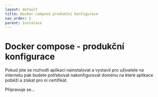 ```yaml
---
layout: default
title: Docker compose produkční konfigurace
nav_order: 2
parent: Instalace
---
```


# Docker compose - produkční konfigurace

Pokud jste se rozhodli aplikaci nainstalovat a vystavit pro uživatele na internetu pak budete potřebovat nakonfigurovat doménu na které aplikace poběží a získat pro ní certifikát.


Připravuje se...
